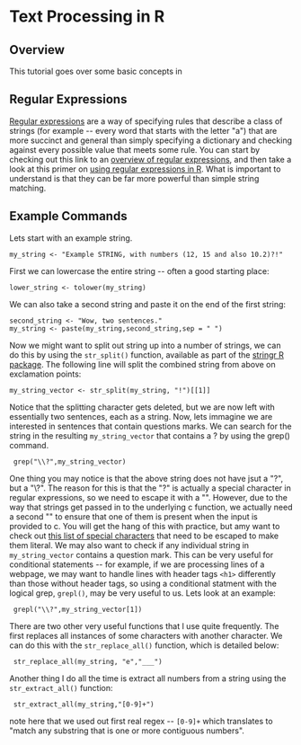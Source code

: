 # Text Processing in R

## Overview

This tutorial goes over some basic concepts in 


## Regular Expressions

[Regular expressions](http://en.wikipedia.org/wiki/Regular_expression) are a way of specifying rules that describe a class of strings (for example -- every word that starts with the letter "a") that are more succinct and general than simply specifying a dictionary and checking against every possible value that meets some rule. You can start by checking out this link to an [overview of regular expressions](http://www.regular-expressions.info/quickstart.html), and then take a look at this primer on [using regular expressions in R](http://www.regular-expressions.info/rlanguage.html). What is important to understand is that they can be far more powerful than simple string matching.

## Example Commands

Lets start with an example string. 

	my_string <- "Example STRING, with numbers (12, 15 and also 10.2)?!"

First we can lowercase the entire string -- often a good starting place:

	lower_string <- tolower(my_string)
	
We can also take a second string and paste it on the end of the first string:

	second_string <- "Wow, two sentences."
	my_string <- paste(my_string,second_string,sep = " ")
	
Now we might want to split out string up into a number of strings, we can do this by using the `str_split()` function, available as part of the [stringr R package](http://journal.r-project.org/archive/2010-2/RJournal_2010-2_Wickham.pdf). The following line will split the combined string from above on exclamation points:

	my_string_vector <- str_split(my_string, "!")[[1]]
	
Notice that the splitting character gets deleted, but we are now left with essentially two sentences, each as a string. Now, lets immagine we are interested in sentences that contain questions marks. We can search for the string in the resulting `my_string_vector` that contains a ? by using the grep() command.

	 grep("\\?",my_string_vector)
	 
One thing you may notice is that the above string does not have jsut a "?", but a "\\?". The reason for this is that the "?" is actually a special character in regular expressions, so we need to escape it with a "\". However, due to the way that strings get passed in to the underlying c function, we actually need a second "\" to ensure that one of them is present when the input is provided to c. You will get the hang of this with practice, but amy want to check out [this list of special characters](http://www.regular-expressions.info/characters.html) that need to be escaped to make them literal. We may also want to check if any individual string in `my_string_vector` contains a question mark. This can be very useful for conditional statements -- for example, if we are processing lines of a webpage, we may want to handle lines with header tags `<h1>` differently than those without header tags, so using a conditional statment with the logical grep, `grepl()`, may be very useful to us. Lets look at an example:

	 grepl("\\?",my_string_vector[1])

There are two other very useful functions that I use quite frequently. The first replaces all instances of some characters with another character. We can do this with the `str_replace_all()` function, which is detailed below: 	 
	 
	 str_replace_all(my_string, "e","___")
	 
Another thing I do all the time is extract all numbers from a string using the `str_extract_all()` function:

	 str_extract_all(my_string,"[0-9]+")
	 

note here that we used out first real regex -- `[0-9]+` which translates to "match any substring that is one or more contiguous numbers". 



